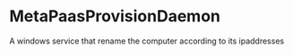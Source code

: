 MetaPaasProvisionDaemon
=======================

A windows service that rename the computer according to its ipaddresses